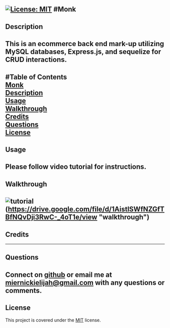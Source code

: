 [![License: MIT](https://img.shields.io/badge/License-MIT-yellow.svg)](https://opensource.org/licenses/MIT)
#Monk
-------------
## Description  
This is an ecommerce back end mark-up utilizing MySQL databases, Express.js,  and sequelize for CRUD interactions. 
-------------
#Table of Contents  
[Monk](#Monk)  
[Description](#Description)  
[Usage](#Usage)  
[Walkthrough](#Walkthrough)  
[Credits](#Credits)  
[Questions](#Questions)  
[License](#License)  
--------------
## Usage  
Please follow video tutorial for instructions.
--------------
## Walkthrough  
![tutorial](../monk/assets/screenshot.png)(https://drive.google.com/file/d/1AistlSWfNZGfTBfNQvDji3RwC-_4oT1e/view "walkthrough")
--------------
## Credits  

--------------
## Questions  
Connect on [github](https://github.com/MiernickiElijah) or email me at miernickielijah@gmail.com with any questions or comments. 
--------------
## License  
This project is covered under the [MIT](https://choosealicense.com/licenses/mit/) license.
